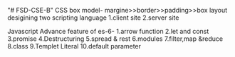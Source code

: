 "# FSD-CSE-B" 
 CSS box model-
 margine>>border>>padding>>box
 layout desigining
 two scripting language
 1.client site
 2.server site

 Javascript
 Advance feature of es-6-
 1.arrow function
 2.let and const
 3.promise
 4.Destructuring
 5.spread & rest
 6.modules
 7.filter,map &reduce
 8.class
 9.Templet Literal
 10.default parameter
 

